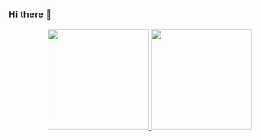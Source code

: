 ### Hi there 👋

<!--
**selminho/selminho** is a ✨ _special_ ✨ repository because its `README.md` (this file) appears on your GitHub profile.

Here are some ideas to get you started:

- 🔭 I’m currently working on ...
- 🌱 I’m currently learning ...
- 👯 I’m looking to collaborate on ...
- 🤔 I’m looking for help with ...
- 💬 Ask me about ...
- 📫 How to reach me: ...
- 😄 Pronouns: ...
- ⚡ Fun fact: ...
-->
<div align="center">
  <a href="https://github.com/selminho?tab=repositories">
  <img height="180em" src="https://github-readme-stats.vercel.app/api?username=selminho&show_icons=true&theme=radical"/>
  <img height="180em" src="https://github-readme-stats.vercel.app/api/top-langs/?username=selminho&layout=compact&theme=radical"/>
</div>
